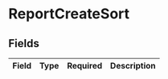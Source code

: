 # ReportCreateSort


## Fields

| Field       | Type        | Required    | Description |
| ----------- | ----------- | ----------- | ----------- |